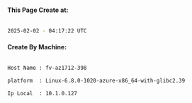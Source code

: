 
   
#### This Page Create at:

```bash

2025-02-02 - 04:17:22 UTC

```

#### Create By Machine:

```bash

Host Name : fv-az1712-398

platform  : Linux-6.8.0-1020-azure-x86_64-with-glibc2.39

Ip Local  : 10.1.0.127

```


